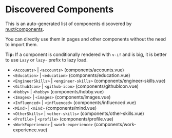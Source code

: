 # Discovered Components

This is an auto-generated list of components discovered by [nuxt/components](https://github.com/nuxt/components).

You can directly use them in pages and other components without the need to import them.

**Tip:** If a component is conditionally rendered with `v-if` and is big, it is better to use `Lazy` or `lazy-` prefix to lazy load.

- `<Accounts>` | `<accounts>` (components/accounts.vue)
- `<Education>` | `<education>` (components/education.vue)
- `<EngineerSkills>` | `<engineer-skills>` (components/engineer-skills.vue)
- `<GithubIcon>` | `<github-icon>` (components/githubIcon.vue)
- `<Hobby>` | `<hobby>` (components/hobby.vue)
- `<Images>` | `<images>` (components/images.vue)
- `<Influenced>` | `<influenced>` (components/influenced.vue)
- `<Mind>` | `<mind>` (components/mind.vue)
- `<OtherSkills>` | `<other-skills>` (components/other-skills.vue)
- `<Profile>` | `<profile>` (components/profile.vue)
- `<WorkExperience>` | `<work-experience>` (components/work-experience.vue)
